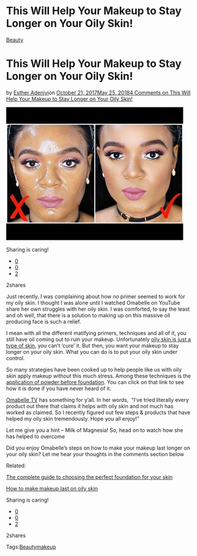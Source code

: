 # This Will Help Your Makeup to Stay Longer on Your Oily Skin!

[Beauty](https://estheradeniyi.com/category/beauty/)
# This Will Help Your Makeup to Stay Longer on Your Oily Skin!

by [Esther Adeniyi](https://estheradeniyi.com/author/esther-adeniyi/)on [October 21, 2017May 25, 2018](https://estheradeniyi.com/this-will-help-your-makeup-to-stay/)[4 Comments on This Will Help Your Makeup to Stay Longer on Your Oily Skin!](https://estheradeniyi.com/this-will-help-your-makeup-to-stay/#comments)

![](images/hqdefault.jpg)

Sharing is caring!

- [0](https://www.facebook.com/sharer/sharer.php?u=https%3A%2F%2Festheradeniyi.com%2Fthis-will-help-your-makeup-to-stay%2F&amp;t=This%20Will%20Help%20Your%20Makeup%20to%20Stay%20Longer%20on%20Your%20Oily%20Skin%21)
- [0](https://twitter.com/intent/tweet?text=This%20Will%20Help%20Your%20Makeup%20to%20Stay%20Longer%20on%20Your%20Oily%20Skin%21&amp;url=https%3A%2F%2Festheradeniyi.com%2Fthis-will-help-your-makeup-to-stay%2F)
- [2](#)

2shares

Just recently, I was complaining about how no primer seemed to work for my oily skin. I thought I was alone until I watched Omabelle on YouTube share her own struggles with her oily skin. I was comforted, to say the least and oh well, that there is a solution to making up on this massive oil producing face is such a relief.

I mean with all the different matifying primers, techniques and all of it, you still have oil coming out to ruin your makeup. Unfortunately [oily skin is just a type of skin](https://www.estheradeniyi.com/the-five-skin-types-and-how-to-care-for), you can&#x2019;t &#x2018;cure&#x2019; it. But then, you want your makeup to stay longer on your oily skin. What you can do is to put your oily skin under control.

So many strategies have been cooked up to help people like us with oily skin apply makeup without this much stress. Among these techniques is the [application of powder before foundation](https://www.estheradeniyi.com/applying-powder-before-foundation). You can click on that link to see how it is done if you have never heard of it.

[Omabelle TV](https://www.youtube.com/channel/UCFydN_LFZnwtKU88PjQt6kA) has something for y&#x2019;all. In her words,&#xA0; &#x201C;I&#x2019;ve tried literally every product out there that claims it helps with oily skin and not much has worked as claimed. So I recently figured out few steps & products that have helped my oily skin tremendously. Hope you all enjoy!&#x201D;

Let me give you a hint &#x2013; Milk of Magnesia! So, head on to watch how she has helped to overcome

Did you enjoy Omabelle&#x2019;s steps on how to make your makeup last longer on your oily skin? Let me hear your thoughts in the comments section below

Related:

[The complete guide to choosing the perfect foundation for your skin](https://www.estheradeniyi.com/a-complete-guide-to-choosing-right)

[How to make makeup last on oily skin](https://www.estheradeniyi.com/how-to-make-makeup-last-on-oily-skin)

Sharing is caring!

- [0](https://www.facebook.com/sharer/sharer.php?u=https%3A%2F%2Festheradeniyi.com%2Fthis-will-help-your-makeup-to-stay%2F&amp;t=This%20Will%20Help%20Your%20Makeup%20to%20Stay%20Longer%20on%20Your%20Oily%20Skin%21)
- [0](https://twitter.com/intent/tweet?text=This%20Will%20Help%20Your%20Makeup%20to%20Stay%20Longer%20on%20Your%20Oily%20Skin%21&amp;url=https%3A%2F%2Festheradeniyi.com%2Fthis-will-help-your-makeup-to-stay%2F)
- [2](#)

2shares

Tags:[Beauty](https://estheradeniyi.com/tag/beauty/)[makeup](https://estheradeniyi.com/tag/makeup/)